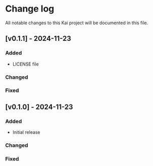 # Change log

All notable changes to this Kai project will be documented in this file.

## [v0.1.1] - 2024-11-23

### Added

- LICENSE file

### Changed

### Fixed

## [v0.1.0] - 2024-11-23

### Added

- Initial release

### Changed

### Fixed
